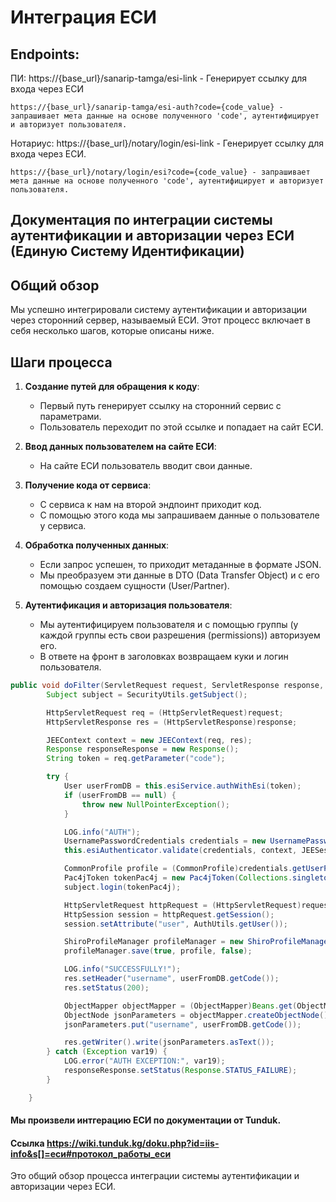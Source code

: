 # Интеграция ЕСИ

## Endpoints:
  ПИ:
    https://{base_url}/sanarip-tamga/esi-link - Генерирует ссылку для входа через ЕСИ
    
    https://{base_url}/sanarip-tamga/esi-auth?code={code_value} - запрашивает мета данные на основе полученного 'code', аутентифицирует и авторизует пользователя.

    
  Нотариус: 
    https://{base_url}/notary/login/esi-link - Генерирует ссылку для входа через ЕСИ.
    
    https://{base_url}/notary/login/esi?code={code_value} - запрашивает мета данные на основе полученного 'code', аутентифицирует и авторизует пользователя.
    

## Документация по интеграции системы аутентификации и авторизации через ЕСИ (Единую Систему Идентификации)

## Общий обзор
Мы успешно интегрировали систему аутентификации и авторизации через сторонний сервер, называемый ЕСИ. Этот процесс включает в себя несколько шагов, которые описаны ниже.

## Шаги процесса

1. **Создание путей для обращения к коду**: 
    - Первый путь генерирует ссылку на сторонний сервис с параметрами. 
    - Пользователь переходит по этой ссылке и попадает на сайт ЕСИ.

2. **Ввод данных пользователем на сайте ЕСИ**: 
    - На сайте ЕСИ пользователь вводит свои данные.

3. **Получение кода от сервиса**: 
    - С сервиса к нам на второй эндпоинт приходит код. 
    - С помощью этого кода мы запрашиваем данные о пользователе у сервиса.

4. **Обработка полученных данных**: 
    - Если запрос успешен, то приходит метаданные в формате JSON. 
    - Мы преобразуем эти данные в DTO (Data Transfer Object) и с его помощью создаем сущности (User/Partner).

5. **Аутентификация и авторизация пользователя**: 
    - Мы аутентифицируем пользователя и с помощью группы (у каждой группы есть свои разрешения (permissions)) авторизуем его.
    - В ответе на фронт в заголовках возвращаем куки и логин пользователя.
  
```java
public void doFilter(ServletRequest request, ServletResponse response, FilterChain chain) throws IOException, ServletException {
        Subject subject = SecurityUtils.getSubject();

        HttpServletRequest req = (HttpServletRequest)request;
        HttpServletResponse res = (HttpServletResponse)response;

        JEEContext context = new JEEContext(req, res);
        Response responseResponse = new Response();
        String token = req.getParameter("code");

        try {
            User userFromDB = this.esiService.authWithEsi(token);
            if (userFromDB == null) {
                throw new NullPointerException();
            }

            LOG.info("AUTH");
            UsernamePasswordCredentials credentials = new UsernamePasswordCredentials(userFromDB.getCode(), userFromDB.getPassword());
            this.esiAuthenticator.validate(credentials, context, JEESessionStore.INSTANCE);

            CommonProfile profile = (CommonProfile)credentials.getUserProfile();
            Pac4jToken tokenPac4j = new Pac4jToken(Collections.singletonList(profile), false);
            subject.login(tokenPac4j);

            HttpServletRequest httpRequest = (HttpServletRequest)request;
            HttpSession session = httpRequest.getSession();
            session.setAttribute("user", AuthUtils.getUser());

            ShiroProfileManager profileManager = new ShiroProfileManager(context, JEESessionStore.INSTANCE);
            profileManager.save(true, profile, false);

            LOG.info("SUCCESSFULLY!");
            res.setHeader("username", userFromDB.getCode());
            res.setStatus(200);

            ObjectMapper objectMapper = (ObjectMapper)Beans.get(ObjectMapper.class);
            ObjectNode jsonParameters = objectMapper.createObjectNode();
            jsonParameters.put("username", userFromDB.getCode());

            res.getWriter().write(jsonParameters.asText());
        } catch (Exception var19) {
            LOG.error("AUTH EXCEPTION:", var19);
            responseResponse.setStatus(Response.STATUS_FAILURE);
        }

    }
```
#### Мы произвели интгерацию ЕСИ по документации от Tunduk.
#### Ссылка https://wiki.tunduk.kg/doku.php?id=iis-info&s[]=еси#протокол_работы_еси

Это общий обзор процесса интеграции системы аутентификации и авторизации через ЕСИ.
